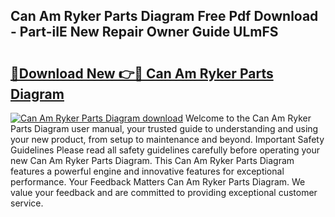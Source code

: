 ## Can Am Ryker Parts Diagram Free Pdf Download - Part-iIE New Repair Owner Guide ULmFS

# <h2><a href="http://dft82tw.blite.top/?on=Can+Am+Ryker+Parts+Diagram">🔗Download New 👉🔴 Can Am Ryker Parts Diagram</a></h2>

[![Can Am Ryker Parts Diagram download](https://i.imgur.com/lujVjoI.png)](http://dft82tw.blite.top/?on=Can+Am+Ryker+Parts+Diagram)
Welcome to the Can Am Ryker Parts Diagram user manual, your trusted guide to understanding and using your new product, from setup to maintenance and beyond. Important Safety Guidelines Please read all safety guidelines carefully before operating your new Can Am Ryker Parts Diagram. This Can Am Ryker Parts Diagram features a powerful engine and innovative features for exceptional performance. Your Feedback Matters Can Am Ryker Parts Diagram. We value your feedback and are committed to providing exceptional customer service.
